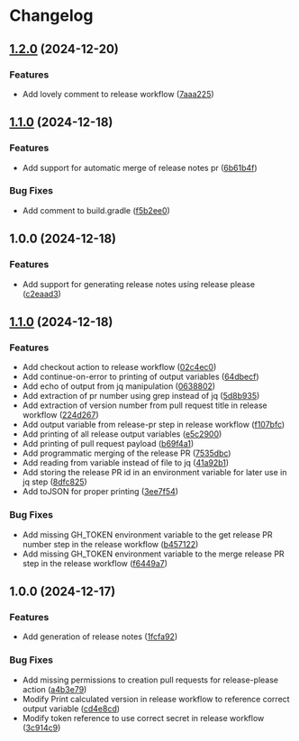 # Changelog

## [1.2.0](https://github.com/nils1k/release-please/compare/v1.1.0...v1.2.0) (2024-12-20)


### Features

* Add lovely comment to release workflow ([7aaa225](https://github.com/nils1k/release-please/commit/7aaa2258bd010737e1a78aaf0bba4f6daba31ac5))

## [1.1.0](https://github.com/nils1k/release-please/compare/v1.0.0...v1.1.0) (2024-12-18)


### Features

* Add support for automatic merge of release notes pr ([6b61b4f](https://github.com/nils1k/release-please/commit/6b61b4fa397cc2f2fe6ec1a7aba05d7f7688f01b))


### Bug Fixes

* Add comment to build.gradle ([f5b2ee0](https://github.com/nils1k/release-please/commit/f5b2ee0718f2f53dbc305c6081689fb467ab39df))

## 1.0.0 (2024-12-18)


### Features

* Add support for generating release notes using release please ([c2eaad3](https://github.com/nils1k/release-please/commit/c2eaad3d9e332e87c027e2ef2fd268ac5b509bc4))

## [1.1.0](https://github.com/nils1k/release-please-test/compare/v1.0.0...v1.1.0) (2024-12-18)


### Features

* Add checkout action to release workflow ([02c4ec0](https://github.com/nils1k/release-please-test/commit/02c4ec0e726d8b116351b90fd1e794c1bae2387a))
* Add continue-on-error to printing of output variables ([64dbecf](https://github.com/nils1k/release-please-test/commit/64dbecf254f886867f394bc2ae34120ca38fce69))
* Add echo of output from jq manipulation ([0638802](https://github.com/nils1k/release-please-test/commit/0638802303dc3d743ea78f0e30897c444224f06b))
* Add extraction of pr number using grep instead of jq ([5d8b935](https://github.com/nils1k/release-please-test/commit/5d8b935de8956b8ec97b4f17aa37bd8a06d434ba))
* Add extraction of version number from pull request title in release workflow ([224d267](https://github.com/nils1k/release-please-test/commit/224d267f074943cf96d386f326d8714461960341))
* Add output variable from release-pr step in release workflow ([f107bfc](https://github.com/nils1k/release-please-test/commit/f107bfc6d162de3994d7723fab0c687ae874577a))
* Add printing of all release output variables ([e5c2900](https://github.com/nils1k/release-please-test/commit/e5c2900a01734c5f5cedfbbca141fec5cb9c36f6))
* Add printing of pull request payload ([b69f4a1](https://github.com/nils1k/release-please-test/commit/b69f4a16caca5fc47d95d23bfc97bc24dc651683))
* Add programmatic merging of the release PR ([7535dbc](https://github.com/nils1k/release-please-test/commit/7535dbcd7ebf5e02d61c87e452a63356bd2d8b37))
* Add reading from variable instead of file to jq ([41a92b1](https://github.com/nils1k/release-please-test/commit/41a92b150bf6deae9f3a02470b0cc53e1e16a427))
* Add storing the release PR id in an environment variable for later use in jq step ([8dfc825](https://github.com/nils1k/release-please-test/commit/8dfc825873cf74c1b2debed3fed14d731ce72255))
* Add toJSON for proper printing ([3ee7f54](https://github.com/nils1k/release-please-test/commit/3ee7f54fee3a5578f3e124f67f8bef4940beaec5))


### Bug Fixes

* Add missing GH_TOKEN environment variable to the get release PR number step in the release workflow ([b457122](https://github.com/nils1k/release-please-test/commit/b4571221e7c1b38938e18f056ca4f6366cb32f62))
* Add missing GH_TOKEN environment variable to the merge release PR step in the release workflow ([f6449a7](https://github.com/nils1k/release-please-test/commit/f6449a75dcc2e75877a65efaf8d1d0ae8644a1ce))

## 1.0.0 (2024-12-17)


### Features

* Add generation of release notes ([1fcfa92](https://github.com/nils1k/release-please-test/commit/1fcfa92a059efe2f2bdc27499ba1e3470b5f6960))


### Bug Fixes

* Add missing permissions to creation pull requests for release-please action ([a4b3e79](https://github.com/nils1k/release-please-test/commit/a4b3e79f6c98aa2d726659a16e69e5c19e435008))
* Modify Print calculated version in release workflow to reference correct output variable ([cd4e8cd](https://github.com/nils1k/release-please-test/commit/cd4e8cd91efc31b18e1dadc1e3a360478eb7669c))
* Modify token reference to use correct secret in release workflow ([3c914c9](https://github.com/nils1k/release-please-test/commit/3c914c909b714610126c6ff0fbff459b7bbb2d9e))
